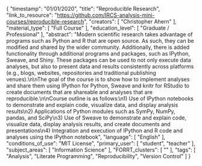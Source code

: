 {
    "timestamp": "01/01/2020",
    "title": "Reproducible Research",
    "link_to_resource": "https://github.com/IRCS-analysis-mini-courses/reproducible-research",
    "creators": [
        "Christopher Ahern"
    ],
    "material_type": [
        "Full Course"
    ],
    "education_level": [
        "Graduate / Professional"
    ],
    "abstract": "Modern scientific research takes advantage of programs such as Python and R that are open source. As such, they can be modified and shared by the wider community. Additionally, there is added functionality through additional programs and packages, such as IPython, Sweave, and Shiny. These packages can be used to not only execute data analyses, but also to present data and results consistently across platforms (e.g., blogs, websites, repositories and traditional publishing venues).\n\nThe goal of the course is to show how to implement analyses and share them using IPython for Python, Sweave and knitr for RStudio to create documents that are shareable and analyses that are reproducible.\n\nCourse outline is as follows:\n1) Use of IPython notebooks to demonstrate and explain code, visualize data, and display analysis results\n2) Applications of Python modules such as SymPy, NumPy, pandas, and SciPy\n3) Use of Sweave to demonstrate and explain code, visualize data, display analysis results, and create documents and presentations\n4) Integration and execution of IPython and R code and analyses using the IPython notebook",
    "language": [
        "English"
    ],
    "conditions_of_use": "MIT License",
    "primary_user": [
        "student",
        "teacher"
    ],
    "subject_areas": [
        "Information Science"
    ],
    "FORRT_clusters": [
        ""
    ],
    "tags": [
        "Analysis",
        "Literate Programming",
        "Reproducibility",
        "Version Control"
    ]
}